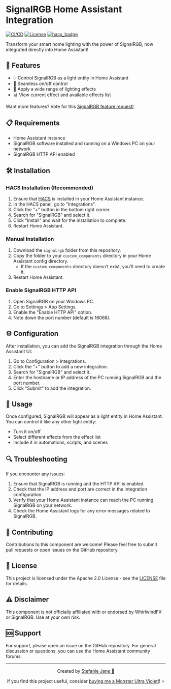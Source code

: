 # SignalRGB Home Assistant Integration

[![CI/CD](https://github.com/hyperb1iss/signalrgb-homeassistant/actions/workflows/validate.yml/badge.svg)](https://github.com/hyperb1iss/signalrgb-homeassistant/actions)
[![License](https://img.shields.io/badge/License-Apache%202.0-blue.svg)](https://opensource.org/licenses/Apache-2.0)
[![hacs_badge](https://img.shields.io/badge/HACS-Custom-orange.svg)](https://github.com/custom-components/hacs)

Transform your smart home lighting with the power of SignalRGB, now integrated directly into Home Assistant!

## 🌟 Features

- 💡 Control SignalRGB as a light entity in Home Assistant
- 🔌 Seamless on/off control
- 🎨 Apply a wide range of lighting effects
- 📊 View current effect and available effects list

Want more features? Vote for this [SignalRGB feature request!](https://forum.signalrgb.com/t/rest-api-features/2635)

## 📋 Requirements

- Home Assistant instance
- SignalRGB software installed and running on a Windows PC on your network
- SignalRGB HTTP API enabled

## 🛠️ Installation

### HACS Installation (Recommended)

1. Ensure that [HACS](https://hacs.xyz/) is installed in your Home Assistant instance.
2. In the HACS panel, go to "Integrations".
3. Click the "+" button in the bottom right corner.
4. Search for "SignalRGB" and select it.
5. Click "Install" and wait for the installation to complete.
6. Restart Home Assistant.

### Manual Installation

1. Download the `signalrgb` folder from this repository.
2. Copy the folder to your `custom_components` directory in your Home Assistant config directory.
   - If the `custom_components` directory doesn't exist, you'll need to create it.
3. Restart Home Assistant.

### Enable SignalRGB HTTP API

1. Open SignalRGB on your Windows PC.
2. Go to Settings > App Settings.
3. Enable the "Enable HTTP API" option.
4. Note down the port number (default is 16068).

## ⚙️ Configuration

After installation, you can add the SignalRGB integration through the Home Assistant UI:

1. Go to Configuration > Integrations.
2. Click the "+" button to add a new integration.
3. Search for "SignalRGB" and select it.
4. Enter the hostname or IP address of the PC running SignalRGB and the port number.
5. Click "Submit" to add the integration.

## 🚀 Usage

Once configured, SignalRGB will appear as a light entity in Home Assistant. You can control it like any other light entity:

- Turn it on/off
- Select different effects from the effect list
- Include it in automations, scripts, and scenes

## 🔍 Troubleshooting

If you encounter any issues:

1. Ensure that SignalRGB is running and the HTTP API is enabled.
2. Check that the IP address and port are correct in the integration configuration.
3. Verify that your Home Assistant instance can reach the PC running SignalRGB on your network.
4. Check the Home Assistant logs for any error messages related to SignalRGB.

## 🤝 Contributing

Contributions to this component are welcome! Please feel free to submit pull requests or open issues on the GitHub repository.

## 📄 License

This project is licensed under the Apache 2.0 License - see the [LICENSE](LICENSE) file for details.

## ⚠️ Disclaimer

This component is not officially affiliated with or endorsed by WhirlwindFX or SignalRGB. Use at your own risk.

## 🆘 Support

For support, please open an issue on the GitHub repository. For general discussion or questions, you can use the Home Assistant community forums.

---

<div align="center">

Created by [Stefanie Jane 🌠](https://github.com/hyperb1iss)

If you find this project useful, consider [buying me a Monster Ultra Violet!](https://ko-fi.com/hyperb1iss)! ⚡️

</div>

